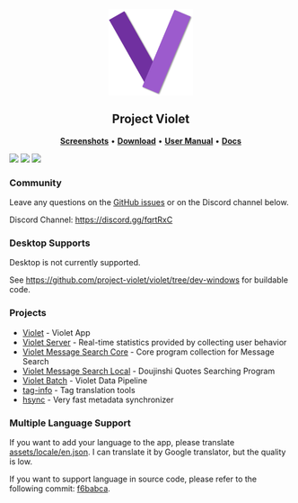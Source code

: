 <p align="center">
    <img width="150px" src="https://raw.githubusercontent.com/project-violet/violet/dev/violet/assets/images/logo.png" align="center" alt="Violet Logo" />
</p>
<h2 align="center">Project Violet</h2>
<p align="center">
    <b><a href="https://github.com/project-violet/violet/wiki/Screenshots">Screenshots</a></b>
    •
    <b><a href="https://github.com/project-violet/violet/releases/latest">Download</a></b>
    •
    <b><a href="https://github.com/project-violet/violet/tree/violet/dev/manual">User Manual</a></b>
    •
    <b><a href="https://github.com/project-violet/violet/tree/violet/dev/doc">Docs</a></b>
</p>

[![](https://discordapp.com/api/guilds/713749607472955445/widget.png?style=shield)](https://discord.gg/fqrtRxC)
[![](https://img.shields.io/github/downloads/project-violet/violet/total.svg)](https://gitHub.com/project-violet/violet/releases)
[![](https://img.shields.io/github/v/release/project-violet/violet)](https://github.com/project-violet/violet/releases/latest)

### Community

Leave any questions on the [GitHub issues](https://github.com/project-violet/violet/issues)
or on the Discord channel below.

Discord Channel: https://discord.gg/fqrtRxC

### Desktop Supports

Desktop is not currently supported.

See https://github.com/project-violet/violet/tree/dev-windows for buildable code.

### Projects

- [Violet](https://github.com/project-violet/violet/tree/dev/violet) - Violet App
- [Violet Server](https://github.com/project-violet/violet/tree/dev/violet-server) - Real-time statistics provided by collecting user behavior
- [Violet Message Search Core](https://github.com/project-violet/violet/tree/dev/violet-message-search-core) - Core program collection for Message Search
- [Violet Message Search Local](https://github.com/project-violet/violet/tree/dev/violet-message-search-client) - Doujinshi Quotes Searching Program
- [Violet Batch](https://github.com/project-violet/violet/tree/dev/violet-batch) - Violet Data Pipeline
- [tag-info](https://github.com/project-violet/violet/tree/dev/tag-info) - Tag translation tools
- [hsync](https://github.com/project-violet/violet/tree/dev/hsync) - Very fast metadata synchronizer

### Multiple Language Support

If you want to add your language to the app,
please translate [assets/locale/en.json](https://github.com/project-violet/violet/blob/dev/violet/assets/locale/en.json).
I can translate it by Google translator, but the quality is low.

If you want to support language in source code, please refer to the following commit:
[f6babca](https://github.com/project-violet/violet/commit/f6babca1850df19e0774dbc8f708643b5038f5fd).
